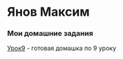 # Янов Максим
### Мои домашние задания

[Урок9](myanov.github.io/Lession_9/src/
 "Домашнее задание по 9 уроку") - готовая домашка по 9 уроку
